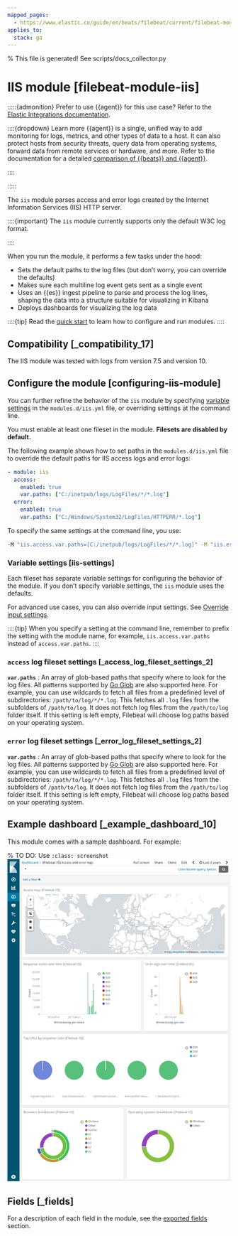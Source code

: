 ```yaml
---
mapped_pages:
  - https://www.elastic.co/guide/en/beats/filebeat/current/filebeat-module-iis.html
applies_to:
  stack: ga
---
```


% This file is generated! See scripts/docs_collector.py

# IIS module [filebeat-module-iis]

:::::{admonition} Prefer to use {{agent}} for this use case?
Refer to the [Elastic Integrations documentation](integration-docs://reference/iis/index.md).

::::{dropdown} Learn more
{{agent}} is a single, unified way to add monitoring for logs, metrics, and other types of data to a host. It can also protect hosts from security threats, query data from operating systems, forward data from remote services or hardware, and more. Refer to the documentation for a detailed [comparison of {{beats}} and {{agent}}](docs-content://reference/fleet/index.md).

::::


:::::


The `iis` module parses access and error logs created by the Internet Information Services (IIS) HTTP server.

::::{important}
The `iis` module currently supports only the default W3C log format.

::::


When you run the module, it performs a few tasks under the hood:

* Sets the default paths to the log files (but don’t worry, you can override the defaults)
* Makes sure each multiline log event gets sent as a single event
* Uses an {{es}} ingest pipeline to parse and process the log lines, shaping the data into a structure suitable for visualizing in Kibana
* Deploys dashboards for visualizing the log data

::::{tip}
Read the [quick start](/reference/filebeat/filebeat-installation-configuration.md) to learn how to configure and run modules.
::::



## Compatibility [_compatibility_17]

The IIS module was tested with logs from version 7.5 and version 10.


## Configure the module [configuring-iis-module]

You can further refine the behavior of the `iis` module by specifying [variable settings](#iis-settings) in the `modules.d/iis.yml` file, or overriding settings at the command line.

You must enable at least one fileset in the module. **Filesets are disabled by default.**

The following example shows how to set paths in the `modules.d/iis.yml` file to override the default paths for IIS access logs and error logs:

```yaml
- module: iis
  access:
    enabled: true
    var.paths: ["C:/inetpub/logs/LogFiles/*/*.log"]
  error:
    enabled: true
    var.paths: ["C:/Windows/System32/LogFiles/HTTPERR/*.log"]
```

To specify the same settings at the command line, you use:

```sh
-M "iis.access.var.paths=[C:/inetpub/logs/LogFiles/*/*.log]" -M "iis.error.var.paths=[C:/Windows/System32/LogFiles/HTTPERR/*.log]"
```


### Variable settings [iis-settings]

Each fileset has separate variable settings for configuring the behavior of the module. If you don’t specify variable settings, the `iis` module uses the defaults.

For advanced use cases, you can also override input settings. See [Override input settings](/reference/filebeat/advanced-settings.md).

::::{tip}
When you specify a setting at the command line, remember to prefix the setting with the module name, for example, `iis.access.var.paths` instead of `access.var.paths`.
::::



### `access` log fileset settings [_access_log_fileset_settings_2]

**`var.paths`**
:   An array of glob-based paths that specify where to look for the log files. All patterns supported by [Go Glob](https://golang.org/pkg/path/filepath/#Glob) are also supported here. For example, you can use wildcards to fetch all files from a predefined level of subdirectories: `/path/to/log/*/*.log`. This fetches all `.log` files from the subfolders of `/path/to/log`. It does not fetch log files from the `/path/to/log` folder itself. If this setting is left empty, Filebeat will choose log paths based on your operating system.


### `error` log fileset settings [_error_log_fileset_settings_2]

**`var.paths`**
:   An array of glob-based paths that specify where to look for the log files. All patterns supported by [Go Glob](https://golang.org/pkg/path/filepath/#Glob) are also supported here. For example, you can use wildcards to fetch all files from a predefined level of subdirectories: `/path/to/log/*/*.log`. This fetches all `.log` files from the subfolders of `/path/to/log`. It does not fetch log files from the `/path/to/log` folder itself. If this setting is left empty, Filebeat will choose log paths based on your operating system.


## Example dashboard [_example_dashboard_10]

This module comes with a sample dashboard. For example:

% TO DO: Use `:class: screenshot`
![kibana iis](images/kibana-iis.png)

## Fields [_fields]

For a description of each field in the module, see the [exported fields](/reference/filebeat/exported-fields-iis.md) section.
